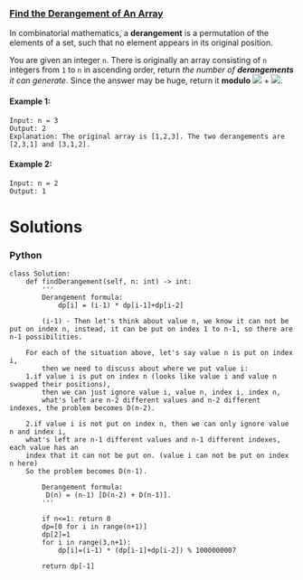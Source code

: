 ### [Find the Derangement of An Array](https://leetcode.com/problems/find-the-derangement-of-an-array/) <br>

In combinatorial mathematics, a **derangement** is a permutation of the elements of a set, such that no element appears in its original position.

You are given an integer `n`. There is originally an array consisting of `n` integers from `1` to `n` in ascending order, return *the number of ***derangements*** it can generate*. Since the answer may be huge, return it **modulo** <img src="https://render.githubusercontent.com/render/math?math=10^9"> + <img src="https://render.githubusercontent.com/render/math?math=7">.



#### Example 1:

```
Input: n = 3
Output: 2
Explanation: The original array is [1,2,3]. The two derangements are [2,3,1] and [3,1,2].

```

#### Example 2:

```
Input: n = 2
Output: 1

```



# Solutions

### Python
```
class Solution:
    def findDerangement(self, n: int) -> int:
        '''    
        Derangement formula:
            dp[i] = (i-1) * dp[i-1]+dp[i-2]
            
        (i-1) - Then let's think about value n, we know it can not be put on index n, instead, it can be put on index 1 to n-1, so there are n-1 possibilities.
            
    For each of the situation above, let's say value n is put on index i, 
        then we need to discuss about where we put value i:
    1.if value i is put on index n (looks like value i and value n swapped their positions), 
        then we can just ignore value i, value n, index i, index n, 
        what's left are n-2 different values and n-2 different indexes, the problem becomes D(n-2).
        
    2.if value i is not put on index n, then we can only ignore value n and index i, 
    what's left are n-1 different values and n-1 different indexes, each value has an 
    index that it can not be put on. (value i can not be put on index n here) 
    So the problem becomes D(n-1).

        Derangement formula:
         D(n) = (n-1) [D(n-2) + D(n-1)].
        '''
        
        if n<=1: return 0
        dp=[0 for i in range(n+1)]
        dp[2]=1
        for i in range(3,n+1):
            dp[i]=(i-1) * (dp[i-1]+dp[i-2]) % 1000000007
        
        return dp[-1]

```
